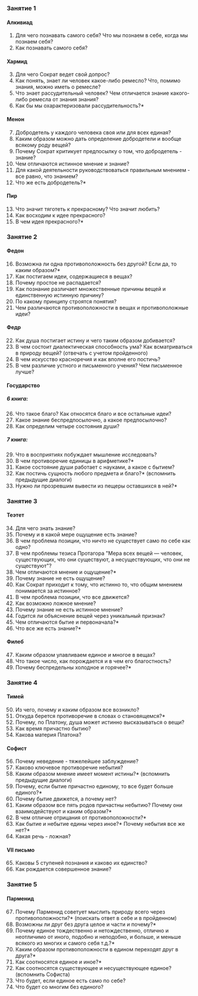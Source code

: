 ### Занятие 1
#### Алкивиад
1. Для чего познавать самого себя? Что мы познаем в себе, когда мы познаем себя?
2. Как познавать самого себя?
#### Хармид
3. Для чего Сократ ведет свой допрос?
4. Как понять, знает ли человек какое-либо ремесло? Что, помимо знания, можно иметь о ремесле?
5. Что знает рассудительный человек? Чем отличается знание какого-либо ремесла от знания знания?
6. Как бы мы охарактеризовали рассудительность?*
#### Менон
7. Добродетель у каждого человека своя или для всех единая?
8. Каким образом можно дать определение добродетели и вообще всякому роду вещей?
9. Почему Сократ критикует предпосылку о том, что добродетель - знание?
10. Чем отличаются истинное мнение и знание?
11. Для какой деятельности руководствоваться правильным мнением - все равно, что знанием?
12. Что же есть добродетель?*
#### Пир
13. Что значит тяготеть к прекрасному? Что значит любить?
14. Как восходим к идее прекрасного?
15. В чем идея прекрасного?*
### Занятие 2
#### Федон
16. Возможна ли одна противоположность без другой? Если да, то каким образом?*
17. Как постигаем идеи, содержащиеся в вещах?
18. Почему простое не распадается?
19. Как познание различает множественные причины вещей и единственную истинную причину?
20. По какому принципу строятся понятия?
21. Чем различаются противоположности в вещах и противоположные идеи?
#### Федр
22. Как душа постигает истину и чего таким образом добивается?
23. В чем состоит диалектическая способность ума? Как всматриваться в природу вещей? (отвечать с учетом пройденного)
24. В чем искусство красноречия и как вполне его постичь?
25. В чем различие устного и письменного учения? Чем письменное лучше?
#### Государство
##### 6 книга:
26. Что такое благо? Как относятся благо и все остальные идеи? 
27. Какое знание беспредпосылочно, а какое предпосылочно?
28. Как определим четыре состояния души?
##### 7 книга:
29. Что в восприятиях побуждает мышление исследовать?
30. В чем противоречие единицы в арифметике?*
31. Какое состояние души работает с науками, а какое с бытием?
32. Как постичь сущность любого предмета и благо?* (вспомнить предыдущие диалоги)
33. Нужно ли прозревшим вывести из пещеры оставшихся в ней?*
### Занятие 3
#### Теэтет
34. Для чего знать знание?
35. Почему и в какой мере ощущение есть знание?
36. В чем проблема позиции, что ничто не существует само по себе как одно?
37. В чем проблемы тезиса Протагора "Мера всех вещей — человек, существующих, что они существуют, а несуществующих, что они не существуют"?
38. Чем отличаются мнение и ощущение?*
39. Почему знание не есть ощущение?
40. Как Сократ приходит к тому, что истинно то, что общим мнением понимается за истинное? 
41. В чем проблема позиции, что все движется?
42. Как возможно ложное мнение?
43. Почему знание не есть истинное мнение? 
44. Годится ли объяснение вещей через уникальный признак?
45. Чем отличаются бытие и первоначала?*
46. Что все же есть знание?*
#### Филеб
47. Каким образом улавливаем единое и многое в вещах?
48. Что такое число, как порождается и в чем его благостность?
49. Почему беспредельны холодное и горячее?*
### Занятие 4
#### Тимей
50. Из чего, почему и каким образом все возникло?
51. Откуда берется противоречие в словах о становящемся?*
52. Почему, по Платону, душа может истинно высказываться о вещи?
53. Как время причастно бытию?
54. Какова материя Платона?
#### Софист
56. Почему неведение - тяжелейшее заблуждение?
57. Каково ключевое противоречие небытия?
58. Каким образом мнение имеет момент истины?* (вспомнить предыдущие диалоги)
59. Почему, если бытие причастно единому, то все будет больше единого?*
60. Почему бытие движется, а почему нет?
61. Каким образом все пять родов причастны небытию? Почему они взаимодействуют и каким образом?*
62. В чем отличие отрицания от противоположности?*
63. Как бытие и небытие едины через иное?* Почему небытия все же нет?* 
64. Какая речь - ложная?
#### VII письмо
65. Каковы 5 ступеней познания и каково их единство? 
66. Как рождается совершенное знание?
### Занятие 5
#### Парменид
67. Почему Парменид советует мыслить природу всего через противоположности?* (поискать ответ в себе и в пройденном)
68. Возможны ли друг без друга целое и части и почему?*
69. Почему единое тождественно и нетождественно, отлично и неотличимо от иного, подобно и неподобно, и больше, и меньше всякого из многих и самого себя т.д.?*
70. Каким образом противоположности в едином переходят друг в друга?*
71. Как соотносятся единое и иное?*
72. Как соотносятся существующее и несуществующее единое? (вспомнить Софиста)
73. Что будет, если единое есть само по себе?
74. Что будет со многим без единого?